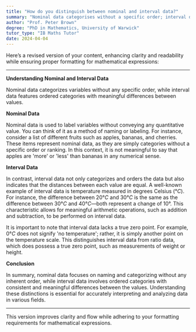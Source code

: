 ```yaml
---
title: "How do you distinguish between nominal and interval data?"
summary: "Nominal data categorises without a specific order; interval data has ordered categories with meaningful differences between values."
author: "Prof. Peter Brown"
degree: "PhD in Mathematics, University of Warwick"
tutor_type: "IB Maths Tutor"
date: 2024-04-04
---
```


Here’s a revised version of your content, enhancing clarity and readability while ensuring proper formatting for mathematical expressions:

---

**Understanding Nominal and Interval Data**

Nominal data categorizes variables without any specific order, while interval data features ordered categories with meaningful differences between values.

**Nominal Data**

Nominal data is used to label variables without conveying any quantitative value. You can think of it as a method of naming or labeling. For instance, consider a list of different fruits such as apples, bananas, and cherries. These items represent nominal data, as they are simply categories without a specific order or ranking. In this context, it is not meaningful to say that apples are 'more' or 'less' than bananas in any numerical sense.

**Interval Data**

In contrast, interval data not only categorizes and orders the data but also indicates that the distances between each value are equal. A well-known example of interval data is temperature measured in degrees Celsius ($°C$). For instance, the difference between $20°C$ and $30°C$ is the same as the difference between $30°C$ and $40°C$—both represent a change of $10°$. This characteristic allows for meaningful arithmetic operations, such as addition and subtraction, to be performed on interval data.

It is important to note that interval data lacks a true zero point. For example, $0°C$ does not signify 'no temperature'; rather, it is simply another point on the temperature scale. This distinguishes interval data from ratio data, which does possess a true zero point, such as measurements of weight or height.

**Conclusion**

In summary, nominal data focuses on naming and categorizing without any inherent order, while interval data involves ordered categories with consistent and meaningful differences between the values. Understanding these distinctions is essential for accurately interpreting and analyzing data in various fields.

--- 

This version improves clarity and flow while adhering to your formatting requirements for mathematical expressions.
    
